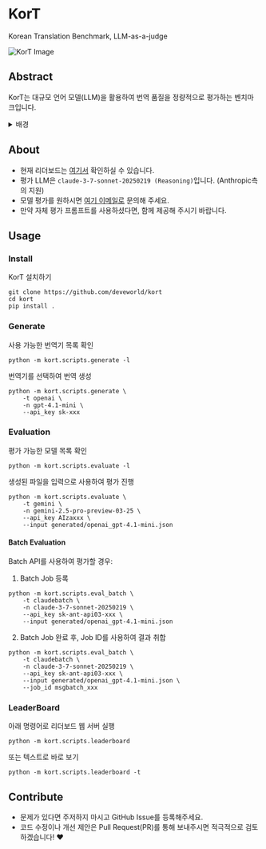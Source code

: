 # KorT
Korean Translation Benchmark, LLM-as-a-judge

![KorT Image](kort.png)

## Abstract
KorT는 대규모 언어 모델(LLM)을 활용하여 번역 품질을 정량적으로 평가하는 벤치마크입니다.

<details>
<summary>배경</summary>
현재 다양한 번역 서비스가 존재하지만, 번역 품질을 정량적으로 평가하고 체계적으로 비교하는 연구는 부족합니다. 기존의 BLEU와 같은 자동 평가 지표는 은어, 문화적 맥락 등 미묘한 언어적 차이를 정확히 포착하기 어렵고, 인간 평가는 시간과 비용이 많이 소요된다는 한계가 있습니다.

이에 저는 한국어-다국어 번역 역량을 엄격하게 평가하기 위해 설계된 새로운 벤치마크, KorT를 제안합니다. KorT는 'LLM 기반 평가(LLM-as-a-judge)' 패러다임을 적용하여 대규모 언어 모델(LLM)의 정교한 언어 이해 능력을 평가에 활용합니다. 이를 위해 번역하기 어려운 다양한 문장으로 구성된 데이터셋을 구축했습니다. 이 데이터셋은 여러 도메인과 언어적 현상(예: 중의성, 관용 표현, 문화적 참조 등)을 포괄합니다. 다양한 기계 번역(MT) 모델과 LLM이 생성한 번역 결과는, 평가 프롬프트를 사용하여 고성능 LLM에 의해 평가됩니다.

KorT의 핵심 목표는 기존 자동 평가 지표보다 인간의 판단과 높은 상관관계를 가지면서도 신뢰할 수 있고, 확장 가능하며, 정교한 평가 체계를 구축하는 것입니다. KorT 벤치마크 결과를 기반으로 MT 시스템의 순위를 보여주는 공개 리더보드를 운영할 예정입니다. 이를 통해 현재 번역 기술의 강점과 약점에 대한 통찰력을 제공하고, 특히 한국어와 관련된 까다로운 언어적 맥락에서의 번역 성능 향상을 촉진하고자 합니다. 궁극적으로는 고품질 다국어 기계 번역 기술 발전에 기여하는 것을 목표로 합니다.
</details>

## About
- 현재 리더보드는 [여기서](https://kort.worldsw.dev) 확인하실 수 있습니다.
- 평가 LLM은 `claude-3-7-sonnet-20250219 (Reasoning)`입니다. (Anthropic측의 지원)
- 모델 평가를 원하시면 [여기 이메일로](mailto:world@worldsw.dev) 문의해 주세요. 
- 만약 자체 평가 프롬프트를 사용하셨다면, 함께 제공해 주시기 바랍니다.

## Usage

### Install
KorT 설치하기
```
git clone https://github.com/deveworld/kort
cd kort
pip install .
```

### Generate
사용 가능한 번역기 목록 확인
```
python -m kort.scripts.generate -l
```

번역기를 선택하여 번역 생성
```
python -m kort.scripts.generate \
    -t openai \
    -n gpt-4.1-mini \
    --api_key sk-xxx
```

### Evaluation
평가 가능한 모델 목록 확인
```
python -m kort.scripts.evaluate -l
```

생성된 파일을 입력으로 사용하여 평가 진행
```
python -m kort.scripts.evaluate \
    -t gemini \
    -n gemini-2.5-pro-preview-03-25 \
    --api_key AIzaxxx \
    --input generated/openai_gpt-4.1-mini.json
```

#### Batch Evaluation
Batch API를 사용하여 평가할 경우:

1. Batch Job 등록
```
python -m kort.scripts.eval_batch \
    -t claudebatch \
    -n claude-3-7-sonnet-20250219 \
    --api_key sk-ant-api03-xxx \
    --input generated/openai_gpt-4.1-mini.json
```
2. Batch Job 완료 후, Job ID를 사용하여 결과 취합
```
python -m kort.scripts.eval_batch \
    -t claudebatch \
    -n claude-3-7-sonnet-20250219 \
    --api_key sk-ant-api03-xxx \
    --input generated/openai_gpt-4.1-mini.json \
    --job_id msgbatch_xxx
```

### LeaderBoard
아래 명령어로 리더보드 웹 서버 실행
```
python -m kort.scripts.leaderboard
```

또는 텍스트로 바로 보기
```
python -m kort.scripts.leaderboard -t
```

## Contribute
- 문제가 있다면 주저하지 마시고 GitHub Issue를 등록해주세요.
- 코드 수정이나 개선 제안은 Pull Request(PR)를 통해 보내주시면 적극적으로 검토하겠습니다! ❤️
